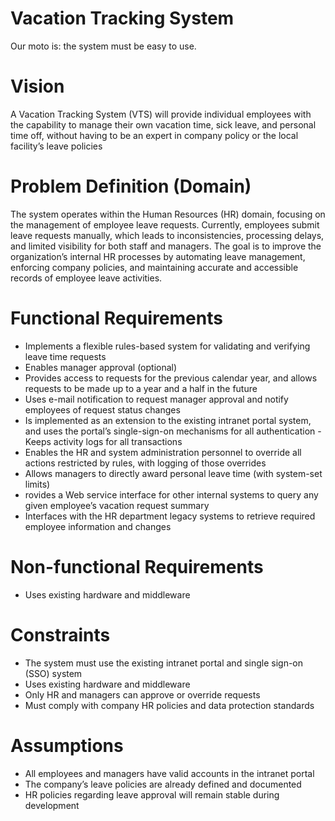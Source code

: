 # Vacation Tracking System
Our moto is: the system must be easy to use.

# Vision
A Vacation Tracking System (VTS) will provide individual employees with the
capability to manage their own vacation time, sick leave, and personal time off,
without having to be an expert in company policy or the local facility’s leave
policies

# Problem Definition (Domain)
The system operates within the Human Resources (HR) domain, focusing on the management of employee leave requests.
Currently, employees submit leave requests manually, which leads to inconsistencies, processing delays, and limited visibility for both staff and managers.
The goal is to improve the organization’s internal HR processes by automating leave management, enforcing company policies, and maintaining accurate and accessible records of employee leave activities.

# Functional Requirements 
- Implements a flexible rules-based system for validating and verifying leave time requests
- Enables manager approval (optional)
- Provides access to requests for the previous calendar year, and allows requests to be made up to a year and a half in the future
- Uses e-mail notification to request manager approval and notify employees of request status changes
- Is implemented as an extension to the existing intranet portal system, and uses the portal’s single-sign-on mechanisms for all authentication - Keeps activity logs for all transactions
- Enables the HR and system administration personnel to override all actions restricted by rules, with logging of those overrides
- Allows managers to directly award personal leave time (with system-set limits)
- rovides a Web service interface for other internal systems to query any given employee’s vacation request summary
- Interfaces with the HR department legacy systems to retrieve required employee information and changes

# Non-functional Requirements 
- Uses existing hardware and middleware

# Constraints
- The system must use the existing intranet portal and single sign-on (SSO) system
- Uses existing hardware and middleware
- Only HR and managers can approve or override requests
- Must comply with company HR policies and data protection standards

# Assumptions
- All employees and managers have valid accounts in the intranet portal
- The company’s leave policies are already defined and documented
- HR policies regarding leave approval will remain stable during development
